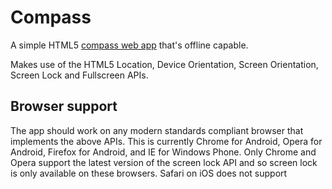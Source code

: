 # Compass

A simple HTML5 [compass web app](https://lamplightdev.github.io/compass) that's offline capable.

Makes use of the HTML5 Location, Device Orientation, Screen Orientation, Screen Lock and Fullscreen APIs.

## Browser support

The app should work on any modern standards compliant browser that implements the above APIs. This is currently Chrome for Android, Opera for Android, Firefox for Android, and IE for Windows Phone. Only Chrome and Opera support the latest version of the screen lock API and so screen lock is only available on these browsers. Safari on iOS does not support
